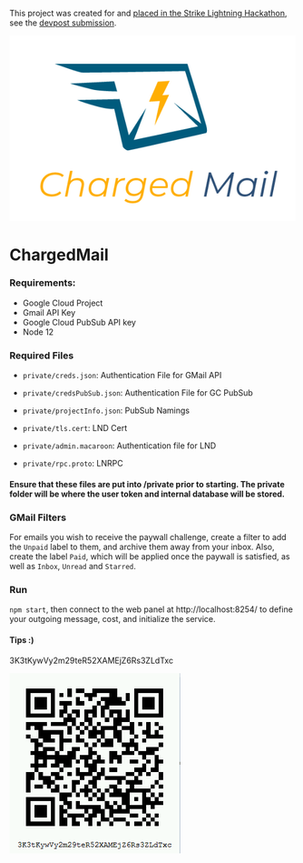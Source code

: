 This project was created for and [placed in the Strike Lightning Hackathon](https://medium.com/radartech/announcing-strike-hackathon-winners-5a4895708746), see the [devpost submission](https://devpost.com/software/charged-mail).

![chargedMail Logo](https://github.com/shocknet/chargedMail/raw/master/public/chargedMail.png)

# ChargedMail
### Requirements:
- Google Cloud Project 
- Gmail API Key
- Google Cloud PubSub API key
- Node 12

### Required  Files
- `private/creds.json`: Authentication File for GMail API
- `private/credsPubSub.json`: Authentication File for GC PubSub
- `private/projectInfo.json`: PubSub Namings

- `private/tls.cert`: LND Cert
- `private/admin.macaroon`: Authentication file for LND
- `private/rpc.proto`:  LNRPC

#### Ensure that these files are put into /private prior to starting. The private folder will be where the user token and internal database will be stored. 

### GMail Filters

For emails you wish to receive the paywall challenge, create a filter to add the `Unpaid` label to them, and archive them away from your inbox. Also, create the label `Paid`, which will be applied once the paywall is satisfied, as well as `Inbox`, `Unread` and `Starred`.

### Run
`npm start`, then connect to the web panel at http://localhost:8254/ to define your outgoing message, cost, and initialize the service.


#### Tips :)

3K3tKywVy2m29teR52XAMEjZ6Rs3ZLdTxc

![Tips Welcome](https://github.com/shocknet/chargedMail/blob/master/tips.png)
